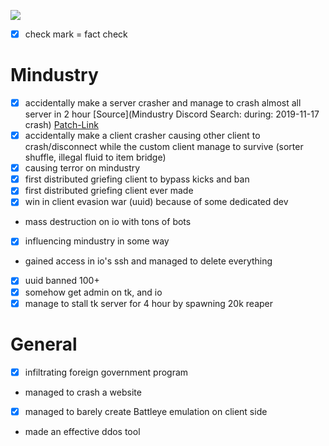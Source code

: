 ![](https://cdn.discordapp.com/attachments/796869250533818418/801986737856839680/unknown.png)
- [x] check mark = fact check
# Mindustry

- [x] accidentally make a server crasher and manage to crash almost all server in 2 hour [Source](Mindustry Discord Search: during: 2019-11-17 crash) [Patch-Link](https://discord.com/channels/391020510269669376/396416151032299521/645572630707044378)
- [x] accidentally make a client crasher causing other client to crash/disconnect while the custom client manage to survive (sorter shuffle, illegal fluid to item bridge) 
- [x] causing terror on mindustry 
- [x] first distributed griefing client to bypass kicks and ban
- [x] first distributed griefing client ever made 
- [x] win in client evasion war (uuid) because of some dedicated dev 
- mass destruction on io with tons of bots
- [x] influencing mindustry in some way
- gained access in io's ssh and managed to delete everything
- [x] uuid banned 100+ 
- [x] somehow get admin on tk, and io 
- [x] manage to stall tk server for 4 hour by spawning 20k reaper
# General

- [x] infiltrating foreign government program
- managed to crash a website
- [x] managed to barely create Battleye emulation on client side 
- made an effective ddos tool
